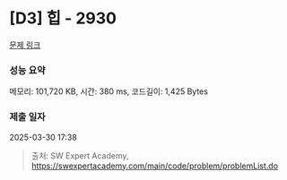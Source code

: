 # [D3] 힙 - 2930 

[문제 링크](https://swexpertacademy.com/main/code/problem/problemDetail.do?contestProbId=AV-Tj7ya3jYDFAXr) 

### 성능 요약

메모리: 101,720 KB, 시간: 380 ms, 코드길이: 1,425 Bytes

### 제출 일자

2025-03-30 17:38



> 출처: SW Expert Academy, https://swexpertacademy.com/main/code/problem/problemList.do